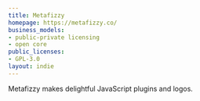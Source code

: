 ```yaml
---
title: Metafizzy
homepage: https://metafizzy.co/
business_models:
- public-private licensing
- open core
public_licenses:
- GPL-3.0
layout: indie
---
```


Metafizzy makes delightful JavaScript plugins and logos.
